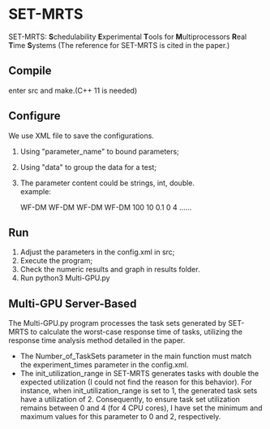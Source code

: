 # SET-MRTS
SET-MRTS: **S**chedulability **E**xperimental **T**ools for **M**ultiprocessors **R**eal **T**ime **S**ystems
(The reference for SET-MRTS is cited in the paper.)

## Compile
enter src and make.(C++ 11 is needed)<br/>

## Configure
We use XML file to save the configurations.<br/>
1. Using "parameter_name" to bound parameters;<br/>
2. Using "data" to group the data for a test;<br/>
3. The parameter content could be strings, int, double.<br/>
example:<br/>

	<parameters>
		<schedulability_test>
			<data TEST_TYPE="0">WF-DM</data>
			<data TEST_TYPE="1">WF-DM</data>
			<data TEST_TYPE="2">WF-DM</data>
			<data TEST_TYPE="8">WF-DM</data>
		</schedulability_test>
		<experiment_times>100</experiment_times>
		<lambda>
			<data>10</data>
		</lambda>
		<step>
			<data>0.1</data>
		</step>
		<init_utilization_range>
			<data>
				<min>0</min>
				<max>4</max>
			</data>
		</init_utilization_range>
		......
	</parameters>

## Run
1. Adjust the parameters in the config.xml in src;
2. Execute the program;
3. Check the numeric results and graph in results folder.
4. Run python3 Multi-GPU.py

## Multi-GPU Server-Based 
The Multi-GPU.py program processes the task sets generated by SET-MRTS to calculate the worst-case response time of tasks, utilizing the response time analysis method detailed in the paper.

- The Number_of_TaskSets parameter in the main function must match the experiment_times parameter in the config.xml.
- The init_utilization_range in SET-MRTS generates tasks with double the expected utilization (I could not find the reason for this behavior). For instance, when init_utilization_range is set to 1, the generated task sets have a utilization of 2. Consequently, to ensure task set utilization remains between 0 and 4 (for 4 CPU cores), I have set the minimum and maximum values for this parameter to 0 and 2, respectively.
















